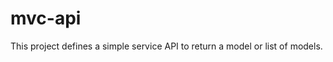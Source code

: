 mvc-api
==============

This project defines a simple service API to return a model or list of models.
